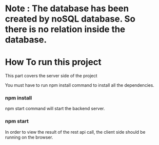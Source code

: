 
# Note : The database has been created by noSQL database. So there is no relation inside the database. 

# How To run this project

This part covers the server side of the project


You must have to run npm install command to install all the dependencies.
### npm install


npm start command will start the backend server.
### npm start


In order to view the result of the rest api call, the client side should be running on the browser.




